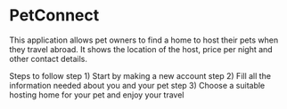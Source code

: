 # PetConnect
This application allows pet owners to find a home to host their pets when they travel abroad. It shows the location of the host, price per night and other contact details.

Steps to follow
step 1) Start by making a new account
step 2) Fill all the information needed about you and your pet
step 3) Choose a suitable hosting home for your pet and enjoy your travel
